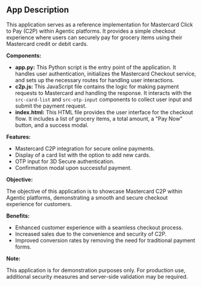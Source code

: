 ## App Description

This application serves as a reference implementation for Mastercard Click to Pay (C2P) within Agentic platforms. It provides a simple checkout experience where users can securely pay for grocery items using their Mastercard credit or debit cards.

**Components:**

* **app.py:** This Python script is the entry point of the application. It handles user authentication, initializes the Mastercard Checkout service, and sets up the necessary routes for handling user interactions.
* **c2p.js:** This JavaScript file contains the logic for making payment requests to Mastercard and handling the response. It interacts with the `src-card-list` and `src-otp-input` components to collect user input and submit the payment request.
* **index.html:** This HTML file provides the user interface for the checkout flow. It includes a list of grocery items, a total amount, a "Pay Now" button, and a success modal.

**Features:**

- Mastercard C2P integration for secure online payments.
- Display of a card list with the option to add new cards.
- OTP input for 3D Secure authentication.
- Confirmation modal upon successful payment.

**Objective:**

The objective of this application is to showcase Mastercard C2P within Agentic platforms, demonstrating a smooth and secure checkout experience for customers.

**Benefits:**

- Enhanced customer experience with a seamless checkout process.
- Increased sales due to the convenience and security of C2P.
- Improved conversion rates by removing the need for traditional payment forms.

**Note:**

This application is for demonstration purposes only. For production use, additional security measures and server-side validation may be required.
